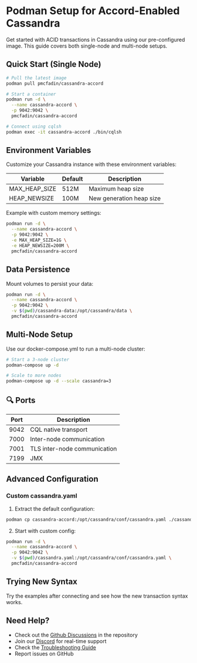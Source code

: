 # Podman Setup for Accord-Enabled Cassandra

Get started with ACID transactions in Cassandra using our pre-configured image. This guide covers both single-node and multi-node setups.

## Quick Start (Single Node)

```bash
# Pull the latest image
podman pull pmcfadin/cassandra-accord

# Start a container
podman run -d \
  --name cassandra-accord \
  -p 9042:9042 \
  pmcfadin/cassandra-accord

# Connect using cqlsh
podman exec -it cassandra-accord ./bin/cqlsh
```

## Environment Variables

Customize your Cassandra instance with these environment variables:

| Variable | Default | Description |
|----------|---------|-------------|
| MAX_HEAP_SIZE | 512M | Maximum heap size |
| HEAP_NEWSIZE | 100M | New generation heap size |

Example with custom memory settings:
```bash
podman run -d \
  --name cassandra-accord \
  -p 9042:9042 \
  -e MAX_HEAP_SIZE=1G \
  -e HEAP_NEWSIZE=200M \
  pmcfadin/cassandra-accord
```

## Data Persistence

Mount volumes to persist your data:

```bash
podman run -d \
  --name cassandra-accord \
  -p 9042:9042 \
  -v $(pwd)/cassandra-data:/opt/cassandra/data \
  pmcfadin/cassandra-accord
```

## Multi-Node Setup

Use our docker-compose.yml to run a multi-node cluster:

```bash
# Start a 3-node cluster
podman-compose up -d

# Scale to more nodes
podman-compose up -d --scale cassandra=3
```

## 🔍 Ports

| Port | Description |
|------|-------------|
| 9042 | CQL native transport |
| 7000 | Inter-node communication |
| 7001 | TLS inter-node communication |
| 7199 | JMX |

## Advanced Configuration

### Custom cassandra.yaml

1. Extract the default configuration:
```bash
podman cp cassandra-accord:/opt/cassandra/conf/cassandra.yaml ./cassandra.yaml
```

2. Start with custom config:
```bash
podman run -d \
  --name cassandra-accord \
  -p 9042:9042 \
  -v $(pwd)/cassandra.yaml:/opt/cassandra/conf/cassandra.yaml \
  pmcfadin/cassandra-accord
```

## Trying New Syntax

Try the examples after connecting and see how the new transaction syntax works. 


## Need Help?
- Check out the [Github Discussions](https://github.com/pmcfadin/awesome-accord/) in the repository
- Join our [Discord](https://discord.gg/GrRCajJqmQ) for real-time support
- Check the [Troubleshooting Guide](../docs/troubleshooting.md)
- Report issues on GitHub